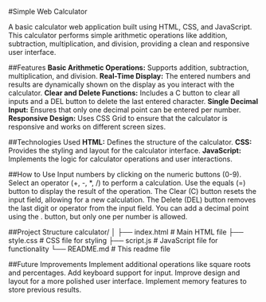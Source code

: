 #Simple Web Calculator

A basic calculator web application built using HTML, CSS, and JavaScript. This calculator performs simple arithmetic operations like addition, subtraction, multiplication, and division, providing a clean and responsive user interface.

##Features
**Basic Arithmetic Operations:** Supports addition, subtraction, multiplication, and division.
**Real-Time Display:** The entered numbers and results are dynamically shown on the display as you interact with the calculator.
**Clear and Delete Functions:** Includes a C button to clear all inputs and a DEL button to delete the last entered character.
**Single Decimal Input:** Ensures that only one decimal point can be entered per number.
**Responsive Design:** Uses CSS Grid to ensure that the calculator is responsive and works on different screen sizes.

##Technologies Used
**HTML:** Defines the structure of the calculator.
**CSS:** Provides the styling and layout for the calculator interface.
**JavaScript:** Implements the logic for calculator operations and user interactions.

##How to Use
Input numbers by clicking on the numeric buttons (0-9).
Select an operator (+, -, *, /) to perform a calculation.
Use the equals (=) button to display the result of the operation.
The Clear (C) button resets the input field, allowing for a new calculation.
The Delete (DEL) button removes the last digit or operator from the input field.
You can add a decimal point using the . button, but only one per number is allowed.

##Project Structure
calculator/
│
├── index.html        # Main HTML file
├── style.css         # CSS file for styling
├── script.js         # JavaScript file for functionality
└── README.md         # This readme file

##Future Improvements
Implement additional operations like square roots and percentages.
Add keyboard support for input.
Improve design and layout for a more polished user interface.
Implement memory features to store previous results.


